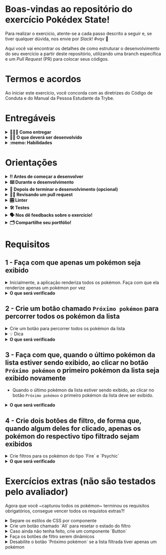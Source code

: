 # Boas-vindas ao repositório do exercício Pokédex State!

Para realizar o exercício, atente-se a cada passo descrito a seguir e, se tiver qualquer dúvida, nos envie por _Slack_! #vqv 🚀

Aqui você vai encontrar os detalhes de como estruturar o desenvolvimento do seu exercício a partir deste repositório, utilizando uma branch específica e um _Pull Request_ (PR) para colocar seus códigos.

# Termos e acordos

Ao iniciar este exercício, você concorda com as diretrizes do Código de Conduta e do Manual da Pessoa Estudante da Trybe.

# Entregáveis

<details>
  <summary><strong>🤷🏽‍♀️ Como entregar</strong></summary><br />

Para entregar o seu exercício você deverá criar um _Pull Request_ neste repositório.

Lembre-se que você pode consultar nosso conteúdo sobre [Git & GitHub](https://app.betrybe.com/course/4d67f5b4-34a6-489f-a205-b6c7dc50fc16/) e nosso [Blog - Git & GitHub](https://blog.betrybe.com/tecnologia/git-e-github/) sempre que precisar!

</details>

<details>
  <summary><strong>👨‍💻 O que deverá ser desenvolvido</strong></summary><br />

Você encontrará nesse repositório uma [pokédex](https://bulbapedia.bulbagarden.net/wiki/Pok%C3%A9dex) que já está funcionando e exibindo uma lista de pokémon usando componentes React.

Sua missão será ~capturar todos os pokémon~ incrementar essa aplicação para que, além de componentes, também seja usado o estado do React, de forma que seja exibido apenas um pokémon por vez e que seja possível filtrar por tipo.

➡ Para percorrer por toda a lista, você deverá criar um botão chamado `Próximo pokémon` e fazer com que, ao clicar nele, um novo pokémon seja exibido.

➡ Além de percorrer a lista, você também deve desenvolver a lógica para filtrar pelo tipo do pokémon.

> 👀 **De olho na dica:** lembre-se que você pode utilizar os componentes já existentes e também criar novos, conforme achar necessário. Você também pode armazenar no estado do componente pai da aplicação o pokemon sobre o qual está iterando no momento e os filtros aplicados sobre a lista.

Depois de desenvolver os requisitos obrigatórios, você encontrará também alguns requisitos extras. Os requisitos extras não são avaliados pelo avaliador automático, mas você deve fazê-los se quiser  ~ganhar todas as insígnias pokémon~ aprender ainda mais sobre estados em React.

Abaixo, um exemplo da aplicação final, considerando inclusive os requisitos extras:

![Pokedex finalizada](images/pokedex.gif)

</details>

<details>
  <summary><strong>:memo: Habilidades</strong></summary><br />

Neste exercício, verificamos se você é capaz de:

- Ler o estado de um componente e usá-lo para alterar o que exibimos no browser;

- Inicializar um componente, dando a ele um estado pré-definido;

- Atualizar o estado de um componente.

- Capturar eventos utilizando a sintaxe do React

</details>


# Orientações

<details>
  <summary><strong>‼️ Antes de começar a desenvolver</strong></summary><br />

1. Clone o repositório

- Use o comando: `git clone git@github.com:tryber/sd-030-a-exercise-pokedex-state`.
- Entre na pasta do repositório que você acabou de clonar:
  - `cd sd-030-a-exercise-pokedex-state`

2. Instale as dependências

- `npm install`.

3. Crie uma branch a partir da branch `main`

- Verifique que você está na branch `main`
  - Exemplo: `git branch`
- Se não estiver, mude para a branch `main`
  - Exemplo: `git checkout main`
- Agora crie uma branch à qual você vai submeter os `commits` do seu exercício
  - Você deve criar uma branch no seguinte formato: `nome-de-usuario-nome-do-exercicio`
  - Exemplo: `git checkout -b joaozinho-sd-030-a-exercise-pokedex-state`

4. Adicione as mudanças ao _stage_ do Git e faça um `commit`

- Verifique que as mudanças ainda não estão no _stage_
  - Exemplo: `git status` (deve aparecer listada a pasta _joaozinho_ em vermelho)
- Adicione o novo arquivo ao _stage_ do Git
  - Exemplo:
    - `git add .` (adicionando todas as mudanças - _que estavam em vermelho_ - ao stage do Git)
    - `git status` (deve aparecer listado o arquivo _joaozinho/README.md_ em verde)
- Faça o `commit` inicial
  - Exemplo:
    - `git commit -m 'iniciando o exercício x'` (fazendo o primeiro commit)
    - `git status` (deve aparecer uma mensagem tipo _nothing to commit_ )

5. Adicione a sua branch com o novo `commit` ao repositório remoto

- Usando o exemplo anterior: `git push -u origin joaozinho-sd-030-a-exercise-pokedex-state`

6. Crie um novo `Pull Request` _(PR)_

- Vá até a página de _Pull Requests_ do [repositório no GitHub](https://github.com/tryber/sd-030-a-exercise-pokedex-state/pulls)
- Clique no botão verde _"New pull request"_
- Clique na caixa de seleção _"Compare"_ e escolha a sua branch **com atenção**
- Coloque um título para a sua _Pull Request_
  - Exemplo: _"Cria tela de busca"_
- Clique no botão verde _"Create pull request"_
- Adicione uma descrição para o _Pull Request_ e clique no botão verde _"Create pull request"_
- **Não se preocupe em preencher mais nada por enquanto!**
- Volte até a [página de _Pull Requests_ do repositório](https://github.com/tryber/sd-030-a-exercise-pokedex-state/pulls) e confira que o seu _Pull Request_ está criado

</details>

<details>
  <summary><strong>⌨️ Durante o desenvolvimento</strong></summary><br />

- Faça `commits` das alterações que você fizer no código regularmente

- Lembre-se de sempre após um (ou alguns) `commits` atualizar o repositório remoto

- Os comandos que você utilizará com mais frequência são:
  1. `git status` _(para verificar o que está em vermelho - fora do stage - e o que está em verde - no stage)_
  2. `git add` _(para adicionar arquivos ao stage do Git)_
  3. `git commit` _(para criar um commit com os arquivos que estão no stage do Git)_
  4. `git push -u origin nome-da-branch` _(para enviar o commit para o repositório remoto na primeira vez que fizer o `push` de uma nova branch)_
  5. `git push` _(para enviar o commit para o repositório remoto após o passo anterior)_

</details>

<details>
  <summary><strong>🤝 Depois de terminar o desenvolvimento (opcional)</strong></summary><br />

Para sinalizar que o seu exercício está pronto para o _"Code Review"_, faça o seguinte:

- Vá até a página **DO SEU** _Pull Request_, adicione a label de _"code-review"_ e marque seus colegas:

  - No menu à direita, clique no _link_ **"Labels"** e escolha a _label_ **code-review**;

  - No menu à direita, clique no _link_ **"Assignees"** e escolha **o seu usuário**;

  - No menu à direita, clique no _link_ **"Reviewers"** e digite `students`, selecione o time `tryber/students-sd-030-a`.

Caso tenha alguma dúvida, [aqui tem um video explicativo](https://vimeo.com/362189205).

</details>

<details>
  <summary><strong>🕵🏿 Revisando um pull request</strong></summary><br />

Use o conteúdo sobre [Code Review](https://app.betrybe.com/course/real-life-engineer/code-review) para te ajudar a revisar os _Pull Requests_.

</details>

<details>
  <summary><strong>🎛 Linter</strong></summary><br />

Para garantir a qualidade do código, vamos utilizar neste exercício os linters `ESLint` e `StyleLint`.
Assim o código estará alinhado com as boas práticas de desenvolvimento, sendo mais legível
e de fácil manutenção! Para rodá-los localmente, execute os comandos abaixo:

```bash
  npm run lint
  npm run lint:styles
```

⚠️ **Pull requests com issues de Linter não serão avaliadas. Atente-se para resolvê-las antes de finalizar o desenvolvimento!** ⚠️

Em caso de dúvidas, confira o material do course sobre [ESLint e Stylelint](https://app.betrybe.com/course/real-life-engineer/eslint).

</details>


<details>
  <summary><strong>🛠 Testes</strong></summary><br />

Para avaliar o exercício utilizaremos [React Testing Library (RTL)](https://testing-library.com/docs/react-testing-library/intro) para execução dos testes.

Na descrição dos requisitos (logo abaixo) será pedido que seja feita a adição de atributos data-testid nos elementos **HTML**. Vamos a um exemplo para deixar evidente essa configuração: se o requisito pedir "crie um botão e adicione o id de teste (ou data-testid) com o valor my-action, você pode escrever:

```html
<button data-testid="my-action"></button>
```

ou

```html
<a data-testid="my-action"></a>
```

Ou seja, o atributo `data-testid="my-action"` servirá para o React Testing Library(RTL) identificar o elemento e, dessa forma, conseguiremos realizar testes focados no comportamento da aplicação.

⚠ **Atenção:** muito cuidado com os nomes especificados nos requisitos! O conteúdo deve ser exatamente igual ao texto descrito no requisito.

Para verificar a solução proposta, você pode executar todos os testes localmente, basta executar:

```bash
npm test
```

💡 **Dica: desativando testes**

Especialmente no início, quando a maioria dos testes está falhando, a saída após executar os testes é extensa. Você pode desabilitar temporariamente um teste utilizando a função `skip` junto à função `it`. Como o nome indica, esta função "pula" um teste. Veja um exemplo:

```js
it.skip("Será validado se o campo de filtro por nome renderiza na tela", () => {
  render(<App />);
  const filterNameInput = screen.getByTestId(/name-filter/i);
  expect(filterNameInput).toBeInTheDocument();
});
```

![Usando comando .skip para pular um teste](images/skip-image.png)

Uma estratégia é pular todos os testes no início e ir implementando um teste de cada vez, removendo dele a função `skip`.

Você também pode rodar apenas um arquivo de teste, por exemplo:

```bash
npm test 
```

Uma outra forma para contornar esse problema é a utilização da função `.only` após o `it`. Com isso, será possível que apenas um requisito rode localmente e seja avaliado.

```js
it.only("Será validado se o campo de filtro por nome renderiza na tela", () => {
  render(<App />);
  const filterNameInput = screen.getByTestId(/name-filter/i);
  expect(filterNameInput).toBeInTheDocument();
});
```

![usando comando .only para rodar apenas um teste](images/only-image.png)

⚠️ **O avaliador automático não necessariamente avalia seu exercício na ordem em que os requisitos aparecem no readme. Isso acontece para deixar o processo de avaliação mais rápido. Então, não se assuste se isso acontecer, ok?**

</details>

<details>
  <summary><strong>🗣 Nos dê feedbacks sobre o exercício!</strong></summary> <br />

  Ao finalizar e submeter o exercício, não se esqueça de avaliar sua experiência preenchendo o formulário. Leva menos de 3 minutos!

  [FORMULÁRIO DE AVALIAÇÃO](https://be-trybe.typeform.com/to/ZTeR4IbH#cohort_hidden=CH30-A&template=betrybe/sd-0x-exercise-pokedex-state)

</details>

<details>
  <summary><strong>🗂 Compartilhe seu portfólio!</strong></summary><br />

Você sabia que o LinkedIn é a principal rede social profissional e compartilhar o seu aprendizado lá é muito importante para quem deseja construir uma carreira de sucesso? Compartilhe esse exercício no seu LinkedIn, marque o perfil da Trybe (@trybe) e mostre para a sua rede toda a sua evolução.

</details>

# Requisitos

## 1 - Faça com que apenas um pokémon seja exibido
<details>
  <summary>Inicialmente, a aplicação renderiza todos os pokémon. Faça com que ela renderize apenas um pokémon por vez</summary><br />

- Faça as alterações necessárias para que somente um pokémon seja exibido, em vez de renderizar toda a lista.

</details>

<details>
  <summary><strong>O que será verificado</strong></summary><br />

- Será verificado se, ao carregar a página, as informações do primeiro pokémon da lista estão sendo exibidas.
- Será verificado se, ao carregar a página, as informações de nenhum outro pokémon são exibidas. 

</details>


## 2 - Crie um botão chamado `Próximo pokémon` para percorrer todos os pokémon da lista
<details>
  <summary>Crie um botão para percorrer todos os pokémon da lista</summary><br />

- Faça um botão chamado `Próximo pokémon` que, ao ser clicado, exibe as informações do próximo pokémon da lista.

</details>

<details>
  <summary>💡 Dica</summary><br />

- Lembre-se de que [atualizações de State podem ser assíncronas ](https://pt-br.reactjs.org/docs/state-and-lifecycle.html#state-updates-may-be-asynchronous).

</details>


<details>
  <summary><strong>O que será verificado</strong></summary><br />

- Será verificado se existe um botão chamado `Próximo pokémon`.
- Será verificado se, ao clicar no botão `Próximo pokémon` as informações do próximo pokémon da lista são exibidas.
- Será verificado se, ao clicar no botão `Próximo pokémon` as informações do pokémon atual deixam de ser exibidas.

</details>


## 3 - Faça com que, quando o último pokémon da lista estiver sendo exibido, ao clicar no botão `Próximo pokémon` o primeiro pokémon da lista seja exibido novamente

- Quando o último pokémon da lista estiver sendo exibido, ao clicar no botão `Próximo pokémon` o primeiro pokémon da lista deve ser exibido.

<details>
  <summary><strong>O que será verificado</strong></summary><br />

- Será verificado se, quando o último pokémon da lista estiver sendo exibido, ao clicar no botão `Próximo pokémon` o primeiro pokémon da lista é exibido novamente.

</details>



## 4 - Crie dois botões de filtro, de forma que, quando algum deles for clicado, apenas os pokémon do respectivo tipo filtrado sejam exibidos
<details>
  <summary>Crie filtros para os pokémon do tipo `Fire` e `Psychic`</summary><br />

- Crie um botão chamado `Fire` que, ao ser clicado, deve fazer com que somente os pokémon do tipo `Fire` sejam exibidos.
- Crie um botão chamado `Psychic` que, ao ser clicado, deve fazer com que somente os pokémon do tipo `Psychic` sejam exibidos.

</details>

<details>
  <summary><strong>O que será verificado</strong></summary><br />

- Será verificado se existe um botão de filtro chamado `Fire`.
- Será verificado se, ao clicar no botão de filtro `Fire`, o primeiro pokémon do tipo `Fire` será exibido imediatamente.  
- Será verificado se, com o filtro `Fire` ativo, somente os pokémon do tipo `Fire` serão exibidos ao clicar no botão `Próximo pokémon`.
- Será verificado se existe um botão de filtro chamado `Psychic`.
- Será verificado se, ao clicar no botão de filtro `Psychic`, o primeiro pokémon do tipo `Psychic` será exibido imediatamente.  
- Será verificado se, com o filtro `Psychic` ativo, somente os pokémon do tipo `Psychic` serão exibidos ao clicar no botão `Próximo pokémon`.
- 
</details>


# Exercícios extras (não são testados pelo avaliador)

Agora que você ~capturou todos os pokémon~ terminou os requisitos obrigatórios, consegue vencer todos os requistos extras?!


<details>
  <summary>Separe os estilos de CSS por componente</summary><br />
  
- Faça um arquivo `.css` para cada componente da sua aplicação.

</details>

<details>
  <summary>Crie um botão chamado `All` para resetar o estado do filtro</summary><br />
  
- Ao clicar no botão "All", a pokédex deve voltar a circular por todos os pokémon.
- Quando a página for carregada, o filtro selecionado inicialmente deve ser o `All`.

</details>


<details>
  <summary>Caso ainda não tenha feito, crie um componente `Button`</summary><br />

- Faça com que todos os botões da aplicação utilizem esse componente.
- 💡Dica: pesquise sobre `this.props.children` no React.

</details>

<details>
  <summary>Faça os botões de filtro serem dinâmicos</summary><br />

- Faça com que um botão de filtragem seja exibido para cada tipo de pokémon disponível nos dados, independentemente de quantos sejam e sem repetição de tipos. Por exemplo: se na sua pokédex existirem  pokémon do tipo Fire, Psychic, Electric e Normal, sua aplicação deve exibir 4 botões de filtro (um para cada tipo) e também o botão "All". 

</details>

<details>
  <summary>Desabilite o botão `Próximo pokémon` se a lista filtrada tiver apenas um pokémon</summary><br />
  
- Se, depois de aplicar um filtro, a lista tiver apenas um pokémon, faça com que o botão `Próximo pokémon` fique desabilitado.

</details>